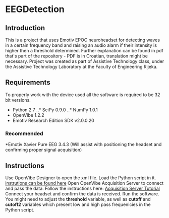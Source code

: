 
# EEGDetection

## Introduction

This is a project that uses Emotiv EPOC neuroheadset for detecting waves in a certain frequency band and raising an audio alarm if their intensity is higher then a threshold determined. Further explanation can be found in pdf that's part of the repository - PDF is in Croatian, translation might be necessary.
Project was created as part of Assistive Technology class, under the Assistive Technology Laboratory at the Faculty of Engineering Rijeka.

## Requirements

To properly work with the device used all the software is required to be 32 bit versions.

* Python 2.7
..* SciPy 0.9.0 
..* NumPy 1.0.1
* OpenVibe 1.2.2
* Emotiv Research Edition SDK v2.0.0.20

### Recommended

*Emotiv Xavier Pure EEG 3.4.3 (Will assist with positioning the headset and confirming proper signal acquisition)

## Instructions

Use OpenVibe Designer to open the xml file. Load the Python script in it. [instrutions can be found here](http://openvibe.inria.fr/tutorial-using-python-with-openvibe/)
Open OpenVibe Acquisition Server to connect and pass the data. Follow the instructions here: [Acquisition Server Tutorial](http://openvibe.inria.fr/how-to-connect-emotiv-epoc-with-openvibe/)
Connect your headset and confirm the data is received. Run the software. You might need to adjust the **threshold** variable, as well as **cutoff** and **cutoff2** variables which present low and high pass frequenicies in the Python script.
